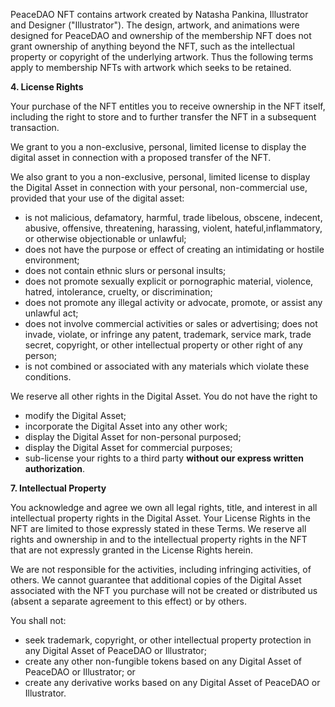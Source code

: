PeaceDAO NFT contains artwork created by Natasha Pankina, Illustrator and Designer ("Illustrator"). The design, artwork, and animations were designed for PeaceDAO and ownership of the membership NFT does not grant ownership of anything beyond the NFT, such as the intellectual property or copyright of the underlying artwork. Thus the following terms apply to membership NFTs with artwork which seeks to be retained.

**4. License Rights**

Your purchase of the NFT entitles you to receive ownership in the NFT itself, including the right to store and to further transfer the NFT in a subsequent transaction.

We grant to you a non-exclusive, personal, limited license to display the digital asset in connection with a proposed transfer of the NFT.

We also grant to you a non-exclusive, personal, limited license to display the Digital Asset in connection with your personal, non-commercial use, provided that your use of the digital asset:

- is not malicious, defamatory, harmful, trade libelous, obscene, indecent, abusive, offensive, threatening, harassing, violent, hateful,inflammatory, or otherwise objectionable or unlawful;
- does not have the purpose or effect of creating an intimidating or hostile environment;
- does not contain ethnic slurs or personal insults;
- does not promote sexually explicit or pornographic material, violence, hatred, intolerance, cruelty, or discrimination;
- does not promote any illegal activity or advocate, promote, or assist any unlawful act;
- does not involve commercial activities or sales or advertising; does not invade, violate, or infringe any patent, trademark, service mark, trade secret, copyright, or other intellectual property or other right of any person;
- is not combined or associated with any materials which violate these conditions.

We reserve all other rights in the Digital Asset. You do not have the right to

- modify the Digital Asset;
- incorporate the Digital Asset into any other work;
- display the Digital Asset for non-personal purposed;
- display the Digital Asset for commercial purposes;
- sub-license your rights to a third party **without our express written authorization**.

**7. Intellectual Property**

You acknowledge and agree we own all legal rights, title, and interest in all intellectual property rights in the Digital Asset. Your License Rights in the NFT are limited to those expressly stated in these Terms. We reserve all rights and ownership in and to the intellectual property rights in the NFT that are not expressly granted in the License Rights herein.

We are not responsible for the activities, including infringing activities, of others. We cannot guarantee that additional copies of the Digital Asset associated with the NFT you purchase will not be created or distributed us (absent a separate agreement to this effect) or by others.

You shall not:

- seek trademark, copyright, or other intellectual property protection in any Digital Asset of PeaceDAO or Illustrator;
- create any other non-fungible tokens based on any Digital Asset of PeaceDAO or Illustrator; or
- create any derivative works based on any Digital Asset of PeaceDAO or Illustrator.

